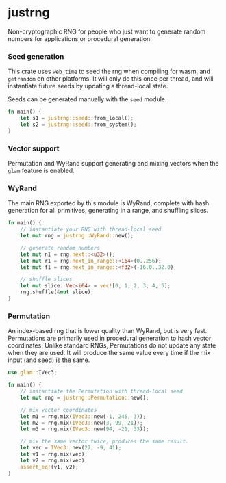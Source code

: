 # justrng

Non-cryptographic RNG for people who just want to generate random numbers
for applications or procedural generation.

### Seed generation

This crate uses `web_time` to seed the rng when compiling for wasm, and
`getrandom` on other platforms. It will only do this once per thread, and
will instantiate future seeds by updating a thread-local state.

Seeds can be generated manually with the `seed` module.
```rust
fn main() {
    let s1 = justrng::seed::from_local();
    let s2 = justrng::seed::from_system();
}
```

### Vector support

Permutation and WyRand support generating and mixing
vectors when the `glam` feature is enabled.

### WyRand

The main RNG exported by this module is WyRand, complete with
hash generation for all primitives, generating in a range, and
shuffling slices.

```rust
fn main() {
    // instantiate your RNG with thread-local seed
    let mut rng = justrng::WyRand::new();

    // generate random numbers
    let mut n1 = rng.next::<u32>();
    let mut r1 = rng.next_in_range::<i64>(0..256);
    let mut f1 = rng.next_in_range::<f32>(-16.0..32.0);

    // shuffle slices
    let mut slice: Vec<i64> = vec![0, 1, 2, 3, 4, 5];
    rng.shuffle(&mut slice);
}
```

### Permutation

An index-based rng that is lower quality than WyRand, but
is very fast. Permutations are primarily used in procedural
generation to hash vector coordinates. Unlike standard RNGs,
Permutations do not update any state when they are used.
It will produce the same value every time if the mix input
(and seed) is the same.

```rust
use glam::IVec3;

fn main() {
    // instantiate the Permutation with thread-local seed
    let mut rng = justrng::Permutation::new();

    // mix vector coordinates
    let m1 = rng.mix(IVec3::new(-1, 245, 3));
    let m2 = rng.mix(IVec3::new(3, 99, 21));
    let m3 = rng.mix(IVec3::new(94, -21, 33));

    // mix the same vector twice, produces the same result.
    let vec = IVec3::new(27, -9, 41);
    let v1 = rng.mix(vec);
    let v2 = rng.mix(vec);
    assert_eq!(v1, v2);
}
```

